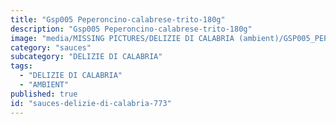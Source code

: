 ```yaml
---
title: "Gsp005 Peperoncino-calabrese-trito-180g"
description: "Gsp005 Peperoncino-calabrese-trito-180g"
image: "media/MISSING PICTURES/DELIZIE DI CALABRIA (ambient)/GSP005_PEPERONCINO-CALABRESE-TRITO-180g.jpg"
category: "sauces"
subcategory: "DELIZIE DI CALABRIA"
tags:
  - "DELIZIE DI CALABRIA"
  - "AMBIENT"
published: true
id: "sauces-delizie-di-calabria-773"
---
```

